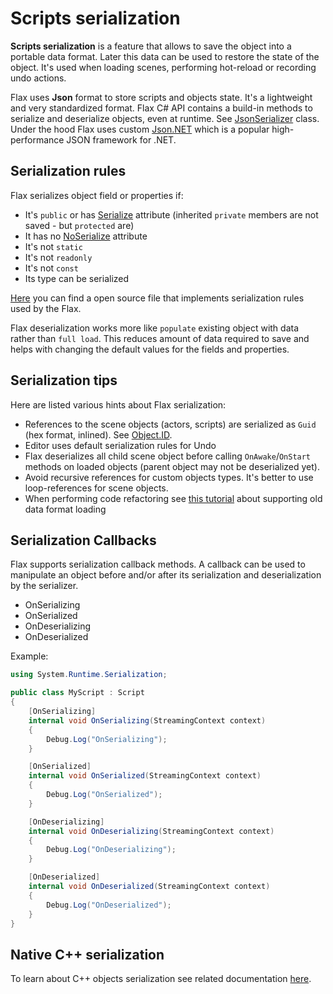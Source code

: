 # Scripts serialization

**Scripts serialization** is a feature that allows to save the object into a portable data format. Later this data can be used to restore the state of the object. It's used when loading scenes, performing hot-reload or recording undo actions.

Flax uses **Json** format to store scripts and objects state. It's a lightweight and very standardized format. Flax C# API contains a build-in methods to serialize and deserialize objects, even at runtime. See [JsonSerializer](https://docs.flaxengine.com/api/FlaxEngine.Json.JsonSerializer.html) class. Under the hood Flax uses custom [Json.NET](https://github.com/JamesNK/Newtonsoft.Json) which is a popular high-performance JSON framework for .NET.

## Serialization rules

Flax serializes object field or properties if:

* It's `public` or has [Serialize](https://docs.flaxengine.com/api/FlaxEngine.SerializeAttribute.html) attribute (inherited `private` members are not saved - but `protected` are)
* It has no [NoSerialize](https://docs.flaxengine.com/api/FlaxEngine.NoSerializeAttribute.html) attribute
* It's not `static`
* It's not `readonly`
* It's not `const`
* Its type can be serialized

[Here](https://github.com/FlaxEngine/FlaxEngine/blob/master/Source/Engine/Serialization/JsonCustomSerializers/ExtendedDefaultContractResolver.cs) you can find a open source file that implements serialization rules used by the Flax.

Flax deserialization works more like `populate` existing object with data rather than `full load`. This reduces amount of data required to save and helps with changing the default values for the fields and properties.

## Serialization tips

Here are listed various hints about Flax serialization:

* References to the scene objects (actors, scripts) are serialized as `Guid` (hex format, inlined). See [Object.ID](https://docs.flaxengine.com/api/FlaxEngine.Object.html#FlaxEngine_Object_ID).
* Editor uses default serialization rules for Undo
* Flax deserializes all child scene object before calling `OnAwake`/`OnStart` methods on loaded objects (parent object may not be deserialized yet).
* Avoid recursive references for custom objects types. It's better to use loop-references for scene objects.
* When performing code refactoring see [this tutorial](../advanced/refactoring-renaming.md) about supporting old data format loading

## Serialization Callbacks

Flax supports serialization callback methods. A callback can be used to manipulate an object before and/or after its serialization and deserialization by the serializer.

* OnSerializing
* OnSerialized
* OnDeserializing
* OnDeserialized

Example:

```cs
using System.Runtime.Serialization;

public class MyScript : Script
{
    [OnSerializing]
    internal void OnSerializing(StreamingContext context)
    {
        Debug.Log("OnSerializing");
    }

    [OnSerialized]
    internal void OnSerialized(StreamingContext context)
    {
        Debug.Log("OnSerialized");
    }

    [OnDeserializing]
    internal void OnDeserializing(StreamingContext context)
    {
        Debug.Log("OnDeserializing");
    }

    [OnDeserialized]
    internal void OnDeserialized(StreamingContext context)
    {
        Debug.Log("OnDeserialized");
    }
}
```

## Native C\+\+ serialization

To learn about C++ objects serialization see related documentation [here](../cpp/serialization.md).
